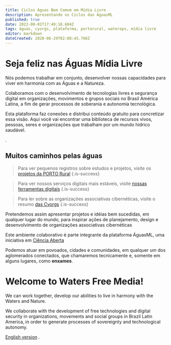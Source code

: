 ```yaml
---
title: Ciclos Águas Bem Comum em Mídia Livre
description: Apresentando os Ciclos das ÁguasML
published: true
date: 2022-08-01T17:49:18.604Z
tags: águas, cyorgs, plataforma, portorural, waterops, mídia livre
editor: markdown
dateCreated: 2020-06-29T02:08:45.766Z
---
```


# Seja feliz nas Águas Mídia Livre

Nós podemos trabalhar em conjunto, desenvolver nossas capacidades para viver em harmonia com as Águas e a Natureza.

Colaboramos com o desenvolvimento de tecnologias livres e segurança digital em organizações, movimentos e grupos sociais no Brasil América Latina, a fim de gerar processos de soberania e autonomia tecnológica.

Esta plataforma faz conexões e distribui conteúdo gratuito para concretizar essa visão. Aqui você vai encontrar uma biblioteca de recursos vivos, pessoas, seres e organizações que trabalham por um mundo hídrico saudável.

.
## Muitos caminhos pelas águas



> Para ver pequenos registros sobre estudos e projetos, visite os [projetos da PORTO Rural](/porto-rural/caminhos-possiveis)
{.is-success}

> Para ver nossos serviços digitais mais estáveis, visite [nossas ferramentas digitais](/plataforma/digitais)
{.is-success}

> Para ler sobre as organizações associativas cibernéticas, visite o resumo  [das Cyorgs](/cyorgs)
{.is-success}



Pretendemos assim apresentar projetos e idéias bem sucedidas, em qualquer lugar do mundo, para inspirar ações de planejamento, design e desenvolvimento de organizações associativas cibernéticas

Este ambiente colaborativo é parte integrante da plataforma ÁguasML, uma iniciativa em [Ciência Aberta](/objetivos)

Podemos atuar em povoados, cidades e comunidades, em qualquer um dos aglomerados conectados, que chamaremos tecnicamente e, somente em alguns lugares, como **enxames**.

# Welcome to Waters Free Media!

We can work together, develop our abilities to live in harmony with the Waters and Nature.

We collaborate with the development of free technologies and digital security in organizations, movements and social groups in Brazil Latin America, in order to generate processes of sovereignty and technological autonomy.

[English version](https://ciclos.aguas.ml/en/about)
.



